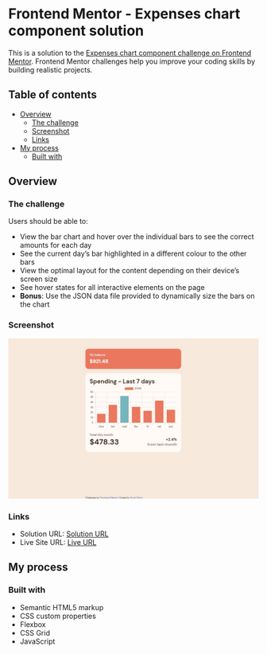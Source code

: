 # Frontend Mentor - Expenses chart component solution

This is a solution to the [Expenses chart component challenge on Frontend Mentor](https://www.frontendmentor.io/challenges/expenses-chart-component-e7yJBUdjwt). Frontend Mentor challenges help you improve your coding skills by building realistic projects. 

## Table of contents

- [Overview](#overview)
  - [The challenge](#the-challenge)
  - [Screenshot](#screenshot)
  - [Links](#links)
- [My process](#my-process)
  - [Built with](#built-with)

## Overview

### The challenge

Users should be able to:

- View the bar chart and hover over the individual bars to see the correct amounts for each day
- See the current day’s bar highlighted in a different colour to the other bars
- View the optimal layout for the content depending on their device’s screen size
- See hover states for all interactive elements on the page
- **Bonus**: Use the JSON data file provided to dynamically size the bars on the chart

### Screenshot

![screen shot](./images/Screenshot.jpg)

### Links

- Solution URL: [Solution URL]([https://your-solution-url.com](https://github.com/scottskinn/Frontend-mentor/edit/main/expenses-chart-component-main))
- Live Site URL: [Live URL]([https://your-live-site-url.com](https://scottskinn.github.io/Frontend-mentor/expenses-chart-component-main/))

## My process

### Built with

- Semantic HTML5 markup
- CSS custom properties
- Flexbox
- CSS Grid
- JavaScript
